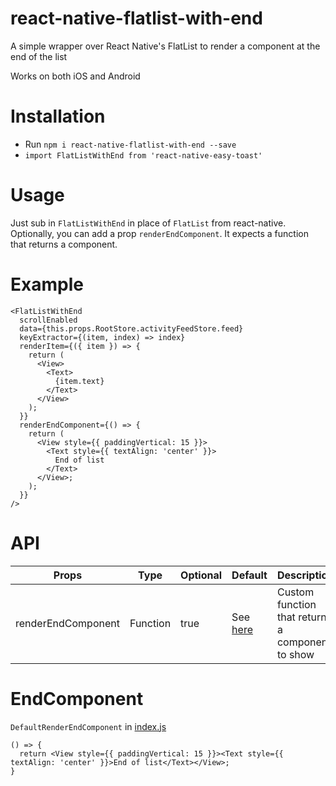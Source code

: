 # react-native-flatlist-with-end

A simple wrapper over React Native's FlatList to render a component at the end of the list

Works on both iOS and Android

# Installation

- Run `npm i react-native-flatlist-with-end --save`
- `import FlatListWithEnd from 'react-native-easy-toast'`

# Usage

Just sub in `FlatListWithEnd` in place of `FlatList` from react-native.
Optionally, you can add a prop `renderEndComponent`. It expects a function that returns a component.

# Example
```
<FlatListWithEnd
  scrollEnabled
  data={this.props.RootStore.activityFeedStore.feed}
  keyExtractor={(item, index) => index}
  renderItem={({ item }) => {
    return (
      <View>
        <Text>
          {item.text}
        </Text>
      </View>
    );
  }}
  renderEndComponent={() => {
    return (
      <View style={{ paddingVertical: 15 }}>
        <Text style={{ textAlign: 'center' }}>
          End of list
        </Text>
      </View>;
    );
  }}
/>
```

# API


Props              | Type     | Optional | Default     | Description
----------------- | -------- | -------- | ----------- | -----------
renderEndComponent  | Function | true | See [here](https://github.com/jjingrong/react-native-flatlist-with-end/blob/master/README.md#endcomponent)  | Custom function that returns a component to show 


# EndComponent

`DefaultRenderEndComponent` in [index.js](https://github.com/jjingrong/react-native-flatlist-with-end/blob/master/index.js)
```
() => {
  return <View style={{ paddingVertical: 15 }}><Text style={{ textAlign: 'center' }}>End of list</Text></View>;
}
```